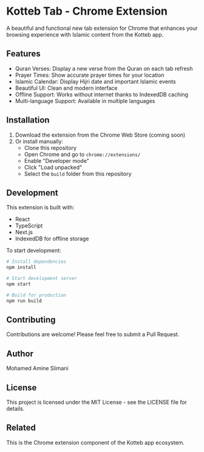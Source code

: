 # Kotteb Tab - Chrome Extension

A beautiful and functional new tab extension for Chrome that enhances your browsing experience with Islamic content from the Kotteb app.

## Features

- Quran Verses: Display a new verse from the Quran on each tab refresh
- Prayer Times: Show accurate prayer times for your location
- Islamic Calendar: Display Hijri date and important Islamic events
- Beautiful UI: Clean and modern interface
- Offline Support: Works without internet thanks to IndexedDB caching
- Multi-language Support: Available in multiple languages

## Installation

1. Download the extension from the Chrome Web Store (coming soon)
2. Or install manually:
   - Clone this repository
   - Open Chrome and go to `chrome://extensions/`
   - Enable "Developer mode"
   - Click "Load unpacked"
   - Select the `build` folder from this repository

## Development

This extension is built with:
- React
- TypeScript
- Next.js
- IndexedDB for offline storage

To start development:

```bash
# Install dependencies
npm install

# Start development server
npm start

# Build for production
npm run build
```

## Contributing

Contributions are welcome! Please feel free to submit a Pull Request.

## Author

Mohamed Amine Slimani

## License

This project is licensed under the MIT License - see the LICENSE file for details.

## Related

This is the Chrome extension component of the Kotteb app ecosystem.